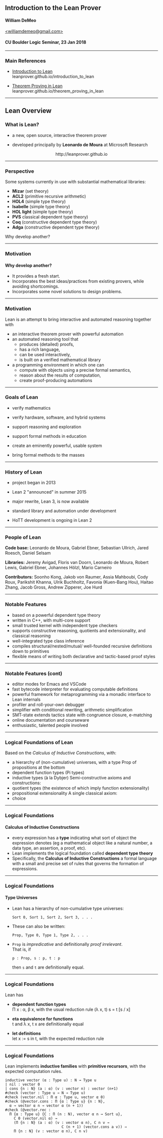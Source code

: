 ## Introduction to the Lean Prover

#### William DeMeo
[&lt;williamdemeo@gmail.com&gt;](mailto:williamdemeo@gmail.com)

#### CU Boulder Logic Seminar, 23 Jan 2018

---

### Main References

+ [Introduction to Lean](https://leanprover.github.io/introduction_to_lean/)  
leanprover.github.io/introduction_to_lean

+ [Theorem Proving in Lean](https://leanprover.github.io/theorem_proving_in_lean/)  
leanprover.github.io/theorem_proving_in_lean

---

## Lean Overview 

### What is Lean?

+ a new, open source, interactive theorem prover 

+ developed principally by **Leonardo de Moura** at Microsoft Research

<center>http://leanprover.github.io</center>


---

### Perspective

Some systems currently in use with substantial mathematical
libraries:
+ **Mizar** (set theory)
+ **ACL2** (primitive recursive arithmetic)
+ **HOL4** (simple type theory)
+ **Isabelle** (simple type theory)
+ **HOL light** (simple type theory)
+ **PVS** classical dependent type theory)
+ **Coq** (constructive dependent type theory)
+ **Adga** (constructive dependent type theory)

Why develop another?

---

### Motivation

#### Why develop another?

+ It provides a fresh start.
+ Incorporates the best ideas/practices from existing provers, while avoiding shortcomings.
+ Incorporates some novel solutions to design problems.


---

### Motivation

Lean is an attempt to bring interactive and automated reasoning together with

+ an interactive theorem prover with powerful automation
+ an automated reasoning tool that
  - produces (detailed) proofs,
  - has a rich language,
  - can be used interactively,
  - is built on a verified mathematical library
+ a programming environment in which one can
  - compute with objects using a precise formal semantics,
  - reason about the results of computation,
  - create proof-producing automations

---

### Goals of Lean

+ verify mathematics  

+ verify hardware, software, and hybrid systems  

+ support reasoning and exploration  

+ support formal methods in education  

+ create an eminently powerful, usable system  

+ bring formal methods to the masses

---

### History of Lean

+ project began in 2013  
 
+ Lean 2 "announced" in summer 2015  
 
+ major rewrite, Lean 3, is now available  
 
+ standard library and automation under development  
 
+ HoTT development is ongoing in Lean 2

---

### People of Lean

**Code base:** Leonardo de Moura, Gabriel Ebner, Sebastian Ullrich, Jared Roesch, Daniel Selsam

**Libraries:** Jeremy Avigad, Floris van Doorn, Leonardo de Moura, Robert Lewis, Gabriel Ebner, Johannes Hölzl, Mario Carneiro

**Contributors:** Soonho Kong, Jakob von Raumer, Assia Mahboubi, Cody Roux, Parikshit Khanna, Ulrik Buchholtz, Favonia (Kuen-Bang Hou), Haitao Zhang, Jacob Gross, Andrew Zipperer, Joe Hurd

---

### Notable Features

+ based on a powerful dependent type theory
+ written in C++, with multi-core support
+ small trusted kernel with independent type checkers
+ supports constructive reasoning, quotients and extensionality, and classical reasoning
+ well-integrated type class inference
+ compiles structural/nested/mutual/ well-founded recursive definitions down to primitives
+ flexible means of writing both declarative and tactic-based proof styles

---

### Notable Features (cont)

+ editor modes for Emacs and VSCode
+ fast bytecode interpreter for evaluating computable
definitions
+ powerful framework for metaprogramming via a monadic
interface to Lean internals
+ profiler and roll-your-own debugger
+ simplifier with conditional rewriting, arithmetic simplification
+ SMT-state extends tactics state with congruence closure,
e-matching
+ online documentation and courseware
+ enthusiastic, talented people involved

---

### Logical Foundations of Lean

Based on the *Calculus of Inductive Constructions*, with:

+ a hierarchy of (non-cumulative) universes, with a type Prop of
propositions at the bottom
+ dependent function types (Pi types)
+ inductive types (à la Dybjer)
Semi-constructive axioms and constructions:
+ quotient types (the existence of which imply function
extensionality)
+ propositional extensionality
A single classical axiom:
+ choice

---

### Logical Foundations

#### Calculus of Inductive Constructions

+ every expression has a **type** indicating what sort of object the expression denotes (eg a mathematical object like a natural number, a data type, an
assertion, a proof, etc). 
+ Lean implements the logical foundation called **dependent type theory** 
+ Specifically, the **Calculus of Inductive Constructions** a formal language with a small and precise set of rules that governs the formation of expressions. 


---

### Logical Foundations

#### Type Universes

+ Lean has a hierarchy of non-cumulative type universes:
  ```
  Sort 0, Sort 1, Sort 2, Sort 3, . . .
  ```

+ These can also be written:
  ```coq
  Prop, Type 0, Type 1, Type 2, . . .
  ```

+ `Prop` is *impredicative* and definitionally *proof irrelevant*.   
  That is, if 
  ```coq
  p : Prop, s : p, t : p
  ```
  then `s` and `t` are definitionally equal.

---

### Logical Foundations

Lean has
+ **dependent function types**  
  Π x : α, β x, with the usual reduction rule (λ x, t) s = t [s / x]

+ **eta equivalence for functions**  
  t and λ x, t x are definitionally equal

+ **let definitions**  
  let x := s in t, with the expected reduction rule

---

### Logical Foundations

Lean implements **inductive families** with **primitive recursors**, with the
expected computation rules.

```coq
inductive vector (α : Type u) : N → Type u
| nil : vector 0
| cons {n : N} (a : α) (v : vector n) : vector (n+1)
#check (vector : Type u → N → Type u)
#check (vector.nil : Π α : Type u, vector α 0)
#check (@vector.cons : Π {α : Type u} {n : N},
  α → vector α n → vector α (n + 1))
#check (@vector.rec :
  Π {α : Type u} {C : Π (n : N), vector α n → Sort u},
    C 0 (vector.nil α) →
    (Π {n : N} (a : α) (v : vector α n), C n v →
                          C (n + 1) (vector.cons a v)) →
    Π {n : N} (v : vector α n), C n v)
```
